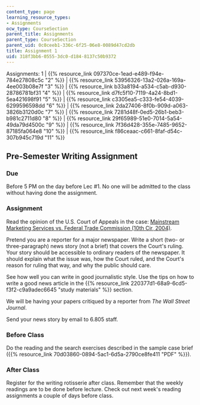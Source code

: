 ```yaml
---
content_type: page
learning_resource_types:
- Assignments
ocw_type: CourseSection
parent_title: Assignments
parent_type: CourseSection
parent_uid: 0c0ceeb1-336c-6f25-06e8-0089d47cd2db
title: Assignment 1
uid: 318f3bb6-0555-3dc0-d184-8137c50b9372
---
```


Assignments: 1 | {{% resource_link 097370ce-1ead-e489-f94e-784e27808c5c "2" %}} | {{% resource_link 53956326-13a2-026a-169a-4ee003b08e7f "3" %}} | {{% resource_link b33a8194-a534-c5ab-d930-28786781bf31 "4" %}} | {{% resource_link d7fc5f10-7119-4a24-8bd1-5ea421698f91 "5" %}} | {{% resource_link c3305ea5-c333-fe54-4039-6299596598dd "6" %}} | {{% resource_link 2da27406-8f0b-909d-a063-3826b3120d0c "7" %}} | {{% resource_link 7281d48f-0ed5-26b1-beb3-b981c2711d80 "8" %}} | {{% resource_link 29f65989-51e0-7014-5a54-49da79d4500c "9" %}} | {{% resource_link 7f36d428-355e-7485-9652-87185fa064e8 "10" %}} | {{% resource_link f86ceaac-c661-8faf-d54c-307b945c719d "11" %}}

Pre-Semester Writing Assignment
-------------------------------

### Due

Before 5 PM on the day before Lec #1. No one will be admitted to the class without having done the assignment.

### Assignment

Read the opinion of the U.S. Court of Appeals in the case: [Mainstream Marketing Services vs. Federal Trade Commission (10th Cir, 2004)](http://news.findlaw.com/hdocs/docs/ftc/mmsvftc021704opn.html).

Pretend you are a reporter for a major newspaper. Write a short (two- or three-paragraph) news story (not a brief) that covers the Court's ruling. Your story should be accessible to ordinary readers of the newspaper. It should explain what the issue was, how the Court ruled, and the Court's reason for ruling that way, and why the public should care.

See how well you can write in good journalistic style. Use the tips on how to write a good news article in the {{% resource_link 220377d1-68a9-6cd5-f3f2-c9a9adec6645 "study materials" %}} section.

We will be having your papers critiqued by a reporter from _The Wall Street Journal_.

Send your news story by email to 6.805 staff.

### Before Class

Do the reading and the search exercises described in the sample case brief ({{% resource_link 70d03860-0894-5ac1-6d5a-2790ce8fe411 "PDF" %}}).

### After Class

Register for the writing rotisserie after class. Remember that the weekly readings are to be done before lecture. Check out next week's reading assignments a couple of days before class.